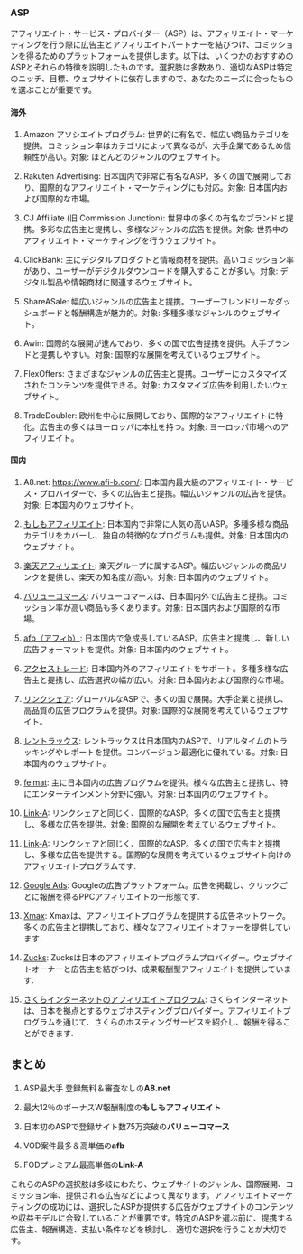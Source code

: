 ### ASP

アフィリエイト・サービス・プロバイダー（ASP）は、アフィリエイト・マーケティングを行う際に広告主とアフィリエイトパートナーを結びつけ、コミッションを得るためのプラットフォームを提供します。以下は、いくつかのおすすめのASPとそれらの特徴を説明したものです。選択肢は多数あり、適切なASPは特定のニッチ、目標、ウェブサイトに依存しますので、あなたのニーズに合ったものを選ぶことが重要です。

#### 海外

1. Amazon アソシエイトプログラム: 世界的に有名で、幅広い商品カテゴリを提供。コミッション率はカテゴリによって異なるが、大手企業であるため信頼性が高い。対象: ほとんどのジャンルのウェブサイト。

1. Rakuten Advertising: 日本国内で非常に有名なASP。多くの国で展開しており、国際的なアフィリエイト・マーケティングにも対応。対象: 日本国内および国際的な市場。

1. CJ Affiliate (旧 Commission Junction): 世界中の多くの有名なブランドと提携。多彩な広告主と提携し、多様なジャンルの広告を提供。対象: 世界中のアフィリエイト・マーケティングを行うウェブサイト。

1. ClickBank: 主にデジタルプロダクトと情報商材を提供。高いコミッション率があり、ユーザーがデジタルダウンロードを購入することが多い。対象: デジタル製品や情報商材に関連するウェブサイト。

1. ShareASale: 幅広いジャンルの広告主と提携。ユーザーフレンドリーなダッシュボードと報酬構造が魅力的。対象: 多種多様なジャンルのウェブサイト。

1. Awin: 国際的な展開が進んでおり、多くの国で広告提携を提供。大手ブランドと提携しやすい。対象: 国際的な展開を考えているウェブサイト。

1. FlexOffers: さまざまなジャンルの広告主と提携。ユーザーにカスタマイズされたコンテンツを提供できる。対象: カスタマイズ広告を利用したいウェブサイト。

1. TradeDoubler: 欧州を中心に展開しており、国際的なアフィリエイトに特化。広告主の多くはヨーロッパに本社を持つ。対象: ヨーロッパ市場へのアフィリエイト。
 
#### 国内

1. A8.net:
https://www.afi-b.com/: 日本国内最大級のアフィリエイト・サービス・プロバイダーで、多くの広告主と提携。幅広いジャンルの広告を提供。対象: 日本国内のウェブサイト。

1. [もしもアフィリエイト](https://af.moshimo.com/): 日本国内で非常に人気の高いASP。多種多様な商品カテゴリをカバーし、独自の特徴的なプログラムも提供。対象: 日本国内のウェブサイト。

1. [楽天アフィリエイト](https://affiliate.rakuten.co.jp/): 楽天グループに属するASP。幅広いジャンルの商品リンクを提供し、楽天の知名度が高い。対象: 日本国内のウェブサイト。

1. [バリューコマース](https://www.valuecommerce.ne.jp/): バリューコマースは、日本国内外で広告主と提携。コミッション率が高い商品も多くあります。対象: 日本国内および国際的な市場。

1. [afb（アフィb）](https://www.afb.com/): 日本国内で急成長しているASP。広告主と提携し、新しい広告フォーマットを提供。対象: 日本国内のウェブサイト。

1. [アクセストレード](https://www.accesstrade.ne.jp/): 日本国内外のアフィリエイトをサポート。多種多様な広告主と提携し、広告選択の幅が広い。対象: 日本国内および国際的な市場。

1. [リンクシェア](https://www.rakutenadvertising.com/jp/ja): グローバルなASPで、多くの国で展開。大手企業と提携し、高品質の広告プログラムを提供。対象: 国際的な展開を考えているウェブサイト。

1. [レントラックス](https://www.odoo.com/ja_JP/page/link-tracker): レントラックスは日本国内のASPで、リアルタイムのトラッキングやレポートを提供。コンバージョン最適化に優れている。対象: 日本国内のウェブサイト。

1. [felmat](https://felmat.net/): 主に日本国内の広告プログラムを提供。様々な広告主と提携し、特にエンターテインメント分野に強い。対象: 日本国内のウェブサイト。

1. [Link-A](https://link-a.net/): リンクシェアと同じく、国際的なASP。多くの国で広告主と提携し、多様な広告を提供。対象: 国際的な展開を考えているウェブサイト。

1. [Link-A](https://link-a.net/): リンクシェアと同じく、国際的なASP。多くの国で広告主と提携し、多様な広告を提供する。国際的な展開を考えているウェブサイト向けのアフィリエイトプログラムです.

2. [Google Ads](https://ads.google.com/intl/ja_jp/home/): Googleの広告プラットフォーム。広告を掲載し、クリックごとに報酬を得るPPCアフィリエイトの一形態です.

3. [Xmax](https://www.xmax.jp/info/service-end.html): Xmaxは、アフィリエイトプログラムを提供する広告ネットワーク。多くの広告主と提携しており、様々なアフィリエイトオファーを提供しています.

4. [Zucks](https://zucks.co.jp/publisher/affiliate/): Zucksは日本のアフィリエイトプログラムプロバイダー。ウェブサイトオーナーと広告主を結びつけ、成果報酬型アフィリエイトを提供しています.

5. [さくらインターネットのアフィリエイトプログラム](https://www.sakura.ad.jp/function/affiliate/): さくらインターネットは、日本を拠点とするウェブホスティングプロバイダー。アフィリエイトプログラムを通じて、さくらのホスティングサービスを紹介し、報酬を得ることができます.

## まとめ

1. ASP最大手 登録無料＆審査なしの**A8.net**

1. 最大12％のボーナスW報酬制度の**もしもアフィリエイト**

1. 日本初のASPで登録サイト数75万突破の**バリューコマース**

1. VOD案件最多＆高単価の**afb**

1. FODプレミアム最高単価の**Link-A**


これらのASPの選択肢は多岐にわたり、ウェブサイトのジャンル、国際展開、コミッション率、提供される広告などによって異なります。アフィリエイトマーケティングの成功には、選択したASPが提供する広告がウェブサイトのコンテンツや収益モデルに合致していることが重要です。特定のASPを選ぶ前に、提携する広告主、報酬構造、支払い条件などを検討し、適切な選択を行うことが大切です。
